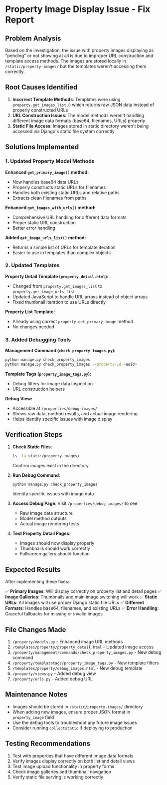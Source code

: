 # Property Image Display Issue - Fix Report

## Problem Analysis

Based on the investigation, the issue with property images displaying as "pending" or not showing at all is due to improper URL construction and template access methods. The images are stored locally in `/static/property-images/` but the templates weren't accessing them correctly.

## Root Causes Identified

1. **Incorrect Template Methods**: Templates were using `property.get_images_list.0` which returns raw JSON data instead of properly constructed URLs
2. **URL Construction Issues**: The model methods weren't handling different image data formats (base64, filenames, URLs) properly
3. **Static File Access**: Images stored in static directory weren't being accessed via Django's static file system correctly

## Solutions Implemented

### 1. Updated Property Model Methods

**Enhanced `get_primary_image()` method:**
- Now handles base64 data URLs
- Properly constructs static URLs for filenames
- Handles both existing static URLs and relative paths
- Extracts clean filenames from paths

**Enhanced `get_images_with_urls()` method:**
- Comprehensive URL handling for different data formats
- Proper static URL construction
- Better error handling

**Added `get_image_urls_list()` method:**
- Returns a simple list of URLs for template iteration
- Easier to use in templates than complex objects

### 2. Updated Templates

**Property Detail Template (`property_detail.html`):**
- Changed from `property.get_images_list` to `property.get_image_urls_list`
- Updated JavaScript to handle URL arrays instead of object arrays
- Fixed thumbnail iteration to use URLs directly

**Property List Template:**
- Already using correct `property.get_primary_image` method
- No changes needed

### 3. Added Debugging Tools

**Management Command (`check_property_images.py`):**
```bash
python manage.py check_property_images
python manage.py check_property_images --property-id <uuid>
```

**Template Tags (`property_image_tags.py`):**
- Debug filters for image data inspection
- URL construction helpers

**Debug View:**
- Accessible at `/properties/debug-images/`
- Shows raw data, method results, and actual image rendering
- Helps identify specific issues with image display

## Verification Steps

1. **Check Static Files**:
   ```bash
   ls -la static/property-images/
   ```
   Confirm images exist in the directory

2. **Run Debug Command**:
   ```bash
   python manage.py check_property_images
   ```
   Identify specific issues with image data

3. **Access Debug Page**:
   Visit `/properties/debug-images/` to see:
   - Raw image data structure
   - Model method outputs
   - Actual image rendering tests

4. **Test Property Detail Pages**:
   - Images should now display properly
   - Thumbnails should work correctly
   - Fullscreen gallery should function

## Expected Results

After implementing these fixes:

✅ **Primary Images**: Will display correctly on property list and detail pages
✅ **Image Galleries**: Thumbnails and main image switching will work
✅ **Static URLs**: All images will use proper Django static file URLs
✅ **Different Formats**: Handles base64, filenames, and existing URLs
✅ **Error Handling**: Graceful fallbacks for missing or invalid images

## File Changes Made

1. `/property/models.py` - Enhanced image URL methods
2. `/templates/property/property_detail.html` - Updated image access
3. `/property/management/commands/check_property_images.py` - New debug command
4. `/property/templatetags/property_image_tags.py` - New template filters
5. `/templates/property/debug_images.html` - New debug template
6. `/property/views.py` - Added debug view
7. `/property/urls.py` - Added debug URL

## Maintenance Notes

- Images should be stored in `/static/property-images/` directory
- When adding new images, ensure proper JSON format in `property_image` field
- Use the debug tools to troubleshoot any future image issues
- Consider running `collectstatic` if deploying to production

## Testing Recommendations

1. Test with properties that have different image data formats
2. Verify images display correctly on both list and detail views
3. Test image upload functionality in property forms
4. Check image galleries and thumbnail navigation
5. Verify static file serving is working correctly
